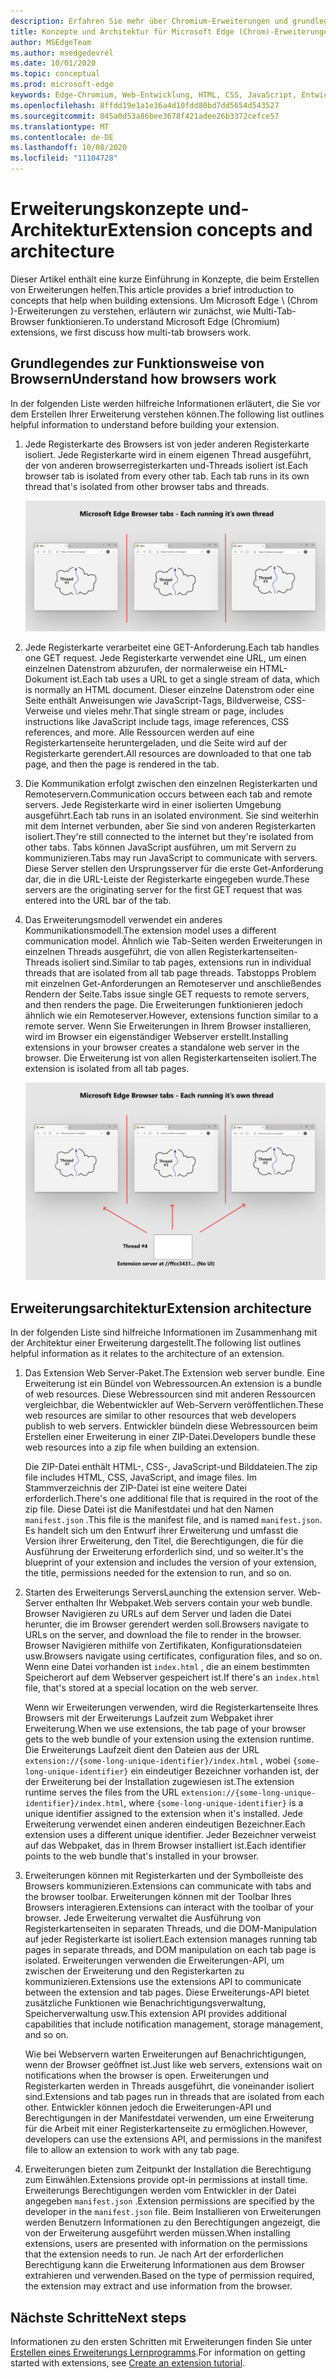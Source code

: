 ```yaml
---
description: Erfahren Sie mehr über Chromium-Erweiterungen und grundlegende Konzepte zum Erstellen von Erweiterungen.
title: Konzepte und Architektur für Microsoft Edge (Chrom)-Erweiterungen
author: MSEdgeTeam
ms.author: msedgedevrel
ms.date: 10/01/2020
ms.topic: conceptual
ms.prod: microsoft-edge
keywords: Edge-Chromium, Web-Entwicklung, HTML, CSS, JavaScript, Entwickler, Erweiterungen
ms.openlocfilehash: 8ffdd19e1a1e36a4d10fdd80bd7dd5654d543527
ms.sourcegitcommit: 845a0d53a86bee3678f421adee26b3372cefce57
ms.translationtype: MT
ms.contentlocale: de-DE
ms.lasthandoff: 10/08/2020
ms.locfileid: "11104728"
---
```

# <span data-ttu-id="de24a-104">Erweiterungskonzepte und-Architektur</span><span class="sxs-lookup"><span data-stu-id="de24a-104">Extension concepts and architecture</span></span>

<span data-ttu-id="de24a-105">Dieser Artikel enthält eine kurze Einführung in Konzepte, die beim Erstellen von Erweiterungen helfen.</span><span class="sxs-lookup"><span data-stu-id="de24a-105">This article provides a brief introduction to concepts that help when building extensions.</span></span> <span data-ttu-id="de24a-106">Um Microsoft Edge \ (Chrom \)-Erweiterungen zu verstehen, erläutern wir zunächst, wie Multi-Tab-Browser funktionieren.</span><span class="sxs-lookup"><span data-stu-id="de24a-106">To understand Microsoft Edge \(Chromium\) extensions, we first discuss how multi-tab browsers work.</span></span>


## <span data-ttu-id="de24a-107">Grundlegendes zur Funktionsweise von Browsern</span><span class="sxs-lookup"><span data-stu-id="de24a-107">Understand how browsers work</span></span>

<span data-ttu-id="de24a-108">In der folgenden Liste werden hilfreiche Informationen erläutert, die Sie vor dem Erstellen Ihrer Erweiterung verstehen können.</span><span class="sxs-lookup"><span data-stu-id="de24a-108">The following list outlines helpful information to understand before building your extension.</span></span>

1.  <span data-ttu-id="de24a-109">Jede Registerkarte des Browsers ist von jeder anderen Registerkarte isoliert.  Jede Registerkarte wird in einem eigenen Thread ausgeführt, der von anderen browserregisterkarten und-Threads isoliert ist.</span><span class="sxs-lookup"><span data-stu-id="de24a-109">Each browser tab is isolated from every other tab.  Each tab runs in its own thread that's isolated from other browser tabs and threads.</span></span>

    ![Ein Thread pro Browser-Registerkarte](media/index-image1-browsertabs.png)  

2.  <span data-ttu-id="de24a-111">Jede Registerkarte verarbeitet eine GET-Anforderung.</span><span class="sxs-lookup"><span data-stu-id="de24a-111">Each tab handles one GET request.</span></span>  <span data-ttu-id="de24a-112">Jede Registerkarte verwendet eine URL, um einen einzelnen Datenstrom abzurufen, der normalerweise ein HTML-Dokument ist.</span><span class="sxs-lookup"><span data-stu-id="de24a-112">Each tab uses a URL to get a single stream of data, which is normally an HTML document.</span></span>  <span data-ttu-id="de24a-113">Dieser einzelne Datenstrom oder eine Seite enthält Anweisungen wie JavaScript-Tags, Bildverweise, CSS-Verweise und vieles mehr.</span><span class="sxs-lookup"><span data-stu-id="de24a-113">That single stream or page, includes instructions like JavaScript include tags, image references, CSS references, and more.</span></span>  <span data-ttu-id="de24a-114">Alle Ressourcen werden auf eine Registerkartenseite heruntergeladen, und die Seite wird auf der Registerkarte gerendert.</span><span class="sxs-lookup"><span data-stu-id="de24a-114">All resources are downloaded to that one tab page, and then the page is rendered in the tab.</span></span>  

3.  <span data-ttu-id="de24a-115">Die Kommunikation erfolgt zwischen den einzelnen Registerkarten und Remoteservern.</span><span class="sxs-lookup"><span data-stu-id="de24a-115">Communication occurs between each tab and remote servers.</span></span>  <span data-ttu-id="de24a-116">Jede Registerkarte wird in einer isolierten Umgebung ausgeführt.</span><span class="sxs-lookup"><span data-stu-id="de24a-116">Each tab runs in an isolated environment.</span></span> <span data-ttu-id="de24a-117">Sie sind weiterhin mit dem Internet verbunden, aber Sie sind von anderen Registerkarten isoliert.</span><span class="sxs-lookup"><span data-stu-id="de24a-117">They're still connected to the internet but they're isolated from other tabs.</span></span>  <span data-ttu-id="de24a-118">Tabs können JavaScript ausführen, um mit Servern zu kommunizieren.</span><span class="sxs-lookup"><span data-stu-id="de24a-118">Tabs may run JavaScript to communicate with servers.</span></span> <span data-ttu-id="de24a-119">Diese Server stellen den Ursprungsserver für die erste Get-Anforderung dar, die in die URL-Leiste der Registerkarte eingegeben wurde.</span><span class="sxs-lookup"><span data-stu-id="de24a-119">These servers are the originating server for the first GET request that was entered into the URL bar of the tab.</span></span>  

4.  <span data-ttu-id="de24a-120">Das Erweiterungsmodell verwendet ein anderes Kommunikationsmodell.</span><span class="sxs-lookup"><span data-stu-id="de24a-120">The extension model uses a different communication model.</span></span>  <span data-ttu-id="de24a-121">Ähnlich wie Tab-Seiten werden Erweiterungen in einzelnen Threads ausgeführt, die von allen Registerkartenseiten-Threads isoliert sind.</span><span class="sxs-lookup"><span data-stu-id="de24a-121">Similar to tab pages, extensions run in individual threads that are isolated from all tab page threads.</span></span>  <span data-ttu-id="de24a-122">Tabstopps Problem mit einzelnen Get-Anforderungen an Remoteserver und anschließendes Rendern der Seite.</span><span class="sxs-lookup"><span data-stu-id="de24a-122">Tabs issue single GET requests to remote servers, and then renders the page.</span></span> <span data-ttu-id="de24a-123">Die Erweiterungen funktionieren jedoch ähnlich wie ein Remoteserver.</span><span class="sxs-lookup"><span data-stu-id="de24a-123">However, extensions function similar to a remote server.</span></span> <span data-ttu-id="de24a-124">Wenn Sie Erweiterungen in Ihrem Browser installieren, wird im Browser ein eigenständiger Webserver erstellt.</span><span class="sxs-lookup"><span data-stu-id="de24a-124">Installing extensions in your browser creates a standalone web server in the browser.</span></span> <span data-ttu-id="de24a-125">Die Erweiterung ist von allen Registerkartenseiten isoliert.</span><span class="sxs-lookup"><span data-stu-id="de24a-125">The extension is isolated from all tab pages.</span></span>  

    ![Erweiterungen verwenden ein anderes Kommunikationsmodell](media/index-image3-upsidedown.png)  

## <span data-ttu-id="de24a-127">Erweiterungsarchitektur</span><span class="sxs-lookup"><span data-stu-id="de24a-127">Extension architecture</span></span>

<span data-ttu-id="de24a-128">In der folgenden Liste sind hilfreiche Informationen im Zusammenhang mit der Architektur einer Erweiterung dargestellt.</span><span class="sxs-lookup"><span data-stu-id="de24a-128">The following list outlines helpful information as it relates to the architecture of an extension.</span></span>  

1.  <span data-ttu-id="de24a-129">Das Extension Web Server-Paket.</span><span class="sxs-lookup"><span data-stu-id="de24a-129">The Extension web server bundle.</span></span>  <span data-ttu-id="de24a-130">Eine Erweiterung ist ein Bündel von Webressourcen.</span><span class="sxs-lookup"><span data-stu-id="de24a-130">An extension is a bundle of web resources.</span></span> <span data-ttu-id="de24a-131">Diese Webressourcen sind mit anderen Ressourcen vergleichbar, die Webentwickler auf Web-Servern veröffentlichen.</span><span class="sxs-lookup"><span data-stu-id="de24a-131">These web resources are similar to other resources that web developers publish to web servers.</span></span> <span data-ttu-id="de24a-132">Entwickler bündeln diese Webressourcen beim Erstellen einer Erweiterung in einer ZIP-Datei.</span><span class="sxs-lookup"><span data-stu-id="de24a-132">Developers bundle these web resources into a zip file when building an extension.</span></span>
    
    <span data-ttu-id="de24a-133">Die ZIP-Datei enthält HTML-, CSS-, JavaScript-und Bilddateien.</span><span class="sxs-lookup"><span data-stu-id="de24a-133">The zip file includes HTML, CSS, JavaScript, and image files.</span></span>  <span data-ttu-id="de24a-134">Im Stammverzeichnis der ZIP-Datei ist eine weitere Datei erforderlich.</span><span class="sxs-lookup"><span data-stu-id="de24a-134">There's one additional file that is required in the root of the zip file.</span></span> <span data-ttu-id="de24a-135">Diese Datei ist die Manifestdatei und hat den Namen `manifest.json` .</span><span class="sxs-lookup"><span data-stu-id="de24a-135">This file is the manifest file, and is named `manifest.json`.</span></span>  <span data-ttu-id="de24a-136">Es handelt sich um den Entwurf ihrer Erweiterung und umfasst die Version ihrer Erweiterung, den Titel, die Berechtigungen, die für die Ausführung der Erweiterung erforderlich sind, und so weiter.</span><span class="sxs-lookup"><span data-stu-id="de24a-136">It's the blueprint of  your extension and includes the version of your extension, the title, permissions needed for the extension to run, and so on.</span></span>

2.  <span data-ttu-id="de24a-137">Starten des Erweiterungs Servers</span><span class="sxs-lookup"><span data-stu-id="de24a-137">Launching the extension server.</span></span>  <span data-ttu-id="de24a-138">Web-Server enthalten Ihr Webpaket.</span><span class="sxs-lookup"><span data-stu-id="de24a-138">Web servers contain your web bundle.</span></span> <span data-ttu-id="de24a-139">Browser Navigieren zu URLs auf dem Server und laden die Datei herunter, die im Browser gerendert werden soll.</span><span class="sxs-lookup"><span data-stu-id="de24a-139">Browsers navigate to URLs on the server, and download the file to render in the browser.</span></span> <span data-ttu-id="de24a-140">Browser Navigieren mithilfe von Zertifikaten, Konfigurationsdateien usw.</span><span class="sxs-lookup"><span data-stu-id="de24a-140">Browsers navigate using certificates, configuration files, and so on.</span></span>  <span data-ttu-id="de24a-141">Wenn eine Datei vorhanden ist `index.html` , die an einem bestimmten Speicherort auf dem Webserver gespeichert ist.</span><span class="sxs-lookup"><span data-stu-id="de24a-141">If there's an `index.html` file, that's stored at a special location on the web server.</span></span>  

    <span data-ttu-id="de24a-142">Wenn wir Erweiterungen verwenden, wird die Registerkartenseite Ihres Browsers mit der Erweiterungs Laufzeit zum Webpaket ihrer Erweiterung.</span><span class="sxs-lookup"><span data-stu-id="de24a-142">When we use extensions, the tab page of your browser gets to the web bundle of your extension using the extension runtime.</span></span>  <span data-ttu-id="de24a-143">Die Erweiterungs Laufzeit dient den Dateien aus der URL `extension://{some-long-unique-identifier}/index.html` , wobei `{some-long-unique-identifier}` ein eindeutiger Bezeichner vorhanden ist, der der Erweiterung bei der Installation zugewiesen ist.</span><span class="sxs-lookup"><span data-stu-id="de24a-143">The extension runtime serves the files from the URL `extension://{some-long-unique-identifier}/index.html`, where `{some-long-unique-identifier}` is a unique identifier assigned to the extension when it's installed.</span></span>  <span data-ttu-id="de24a-144">Jede Erweiterung verwendet einen anderen eindeutigen Bezeichner.</span><span class="sxs-lookup"><span data-stu-id="de24a-144">Each extension uses a different unique identifier.</span></span> <span data-ttu-id="de24a-145">Jeder Bezeichner verweist auf das Webpaket, das in Ihrem Browser installiert ist.</span><span class="sxs-lookup"><span data-stu-id="de24a-145">Each identifier points to the web bundle that's installed in your browser.</span></span>   

3.  <span data-ttu-id="de24a-146">Erweiterungen können mit Registerkarten und der Symbolleiste des Browsers kommunizieren.</span><span class="sxs-lookup"><span data-stu-id="de24a-146">Extensions can communicate with tabs and the browser toolbar.</span></span>   <span data-ttu-id="de24a-147">Erweiterungen können mit der Toolbar Ihres Browsers interagieren.</span><span class="sxs-lookup"><span data-stu-id="de24a-147">Extensions can interact with the toolbar of your browser.</span></span> <span data-ttu-id="de24a-148">Jede Erweiterung verwaltet die Ausführung von Registerkartenseiten in separaten Threads, und die DOM-Manipulation auf jeder Registerkarte ist isoliert.</span><span class="sxs-lookup"><span data-stu-id="de24a-148">Each extension manages running tab pages in separate threads, and DOM manipulation on each tab page is isolated.</span></span>  <span data-ttu-id="de24a-149">Erweiterungen verwenden die Erweiterungen-API, um zwischen der Erweiterung und den Registerkarten zu kommunizieren.</span><span class="sxs-lookup"><span data-stu-id="de24a-149">Extensions use the extensions API to communicate between the extension and tab pages.</span></span>  <span data-ttu-id="de24a-150">Diese Erweiterungs-API bietet zusätzliche Funktionen wie Benachrichtigungsverwaltung, Speicherverwaltung usw.</span><span class="sxs-lookup"><span data-stu-id="de24a-150">This extension API provides additional capabilities that include notification management, storage management, and so on.</span></span>  

    <span data-ttu-id="de24a-151">Wie bei Webservern warten Erweiterungen auf Benachrichtigungen, wenn der Browser geöffnet ist.</span><span class="sxs-lookup"><span data-stu-id="de24a-151">Just like web servers, extensions wait on notifications when the browser is open.</span></span>  <span data-ttu-id="de24a-152">Erweiterungen und Registerkarten werden in Threads ausgeführt, die voneinander isoliert sind.</span><span class="sxs-lookup"><span data-stu-id="de24a-152">Extensions and tab pages run in threads that are isolated from each other.</span></span> <span data-ttu-id="de24a-153">Entwickler können jedoch die Erweiterungen-API und Berechtigungen in der Manifestdatei verwenden, um eine Erweiterung für die Arbeit mit einer Registerkartenseite zu ermöglichen.</span><span class="sxs-lookup"><span data-stu-id="de24a-153">However, developers can use the extensions API, and permissions in the manifest file to allow an extension to work with any tab page.</span></span>  

4. <span data-ttu-id="de24a-154">Erweiterungen bieten zum Zeitpunkt der Installation die Berechtigung zum Einwählen.</span><span class="sxs-lookup"><span data-stu-id="de24a-154">Extensions provide opt-in permissions at install time.</span></span>  <span data-ttu-id="de24a-155">Erweiterungs Berechtigungen werden vom Entwickler in der Datei angegeben `manifest.json` .</span><span class="sxs-lookup"><span data-stu-id="de24a-155">Extension permissions are specified by the developer in the `manifest.json` file.</span></span> <span data-ttu-id="de24a-156">Beim Installieren von Erweiterungen werden Benutzern Informationen zu den Berechtigungen angezeigt, die von der Erweiterung ausgeführt werden müssen.</span><span class="sxs-lookup"><span data-stu-id="de24a-156">When installing extensions, users are presented with information on the permissions that the extension needs to run.</span></span> <span data-ttu-id="de24a-157">Je nach Art der erforderlichen Berechtigung kann die Erweiterung Informationen aus dem Browser extrahieren und verwenden.</span><span class="sxs-lookup"><span data-stu-id="de24a-157">Based on the type of permission required, the extension may extract and use information from the browser.</span></span>


## <span data-ttu-id="de24a-158">Nächste Schritte</span><span class="sxs-lookup"><span data-stu-id="de24a-158">Next steps</span></span>

 <span data-ttu-id="de24a-159">Informationen zu den ersten Schritten mit Erweiterungen finden Sie unter [Erstellen eines Erweiterungs Lernprogramms][CreateAnExtensionPart1].</span><span class="sxs-lookup"><span data-stu-id="de24a-159">For information on getting started with extensions, see [Create an extension tutorial][CreateAnExtensionPart1].</span></span> 



<!-- image links -->  

<!-- links -->  

[CreateAnExtensionPart1]: ./part1-simple-extension.md "Erstellen eines Erweiterungs Lernprogramms – Teil 1 | Microsoft docs"  